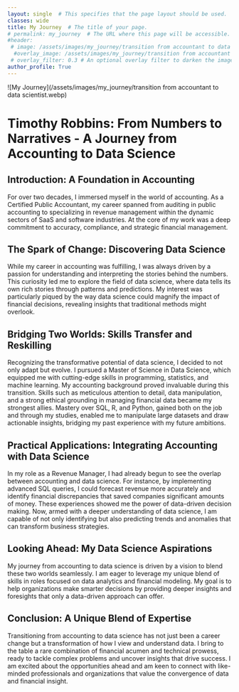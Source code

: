 ```yaml
---
layout: single  # This specifies that the page layout should be used.
classes: wide
title: My Journey  # The title of your page.
# permalink: my_journey  # The URL where this page will be accessible.
#header:
 # image: /assets/images/my_journey/transition from accountant to data scientist.webp
  #overlay_image: /assets/images/my_journey/transition from accountant to data scientist.webp
 # overlay_filter: 0.3 # An optional overlay filter to darken the image for better text readability
author_profile: True
---
```

![My Journey](/assets/images/my_journey/transition from accountant to data scientist.webp)

# Timothy Robbins: From Numbers to Narratives - A Journey from Accounting to Data Science

## Introduction: A Foundation in Accounting
For over two decades, I immersed myself in the world of accounting. As a Certified Public Accountant, my career spanned from auditing in public accounting to specializing in revenue management within the dynamic sectors of SaaS and software industries. At the core of my work was a deep commitment to accuracy, compliance, and strategic financial management.

## The Spark of Change: Discovering Data Science
While my career in accounting was fulfilling, I was always driven by a passion for understanding and interpreting the stories behind the numbers. This curiosity led me to explore the field of data science, where data tells its own rich stories through patterns and predictions. My interest was particularly piqued by the way data science could magnify the impact of financial decisions, revealing insights that traditional methods might overlook.

## Bridging Two Worlds: Skills Transfer and Reskilling
Recognizing the transformative potential of data science, I decided to not only adapt but evolve. I pursued a Master of Science in Data Science, which equipped me with cutting-edge skills in programming, statistics, and machine learning. My accounting background proved invaluable during this transition. Skills such as meticulous attention to detail, data manipulation, and a strong ethical grounding in managing financial data became my strongest allies. Mastery over SQL, R, and Python, gained both on the job and through my studies, enabled me to manipulate large datasets and draw actionable insights, bridging my past experience with my future ambitions.

## Practical Applications: Integrating Accounting with Data Science
In my role as a Revenue Manager, I had already begun to see the overlap between accounting and data science. For instance, by implementing advanced SQL queries, I could forecast revenue more accurately and identify financial discrepancies that saved companies significant amounts of money. These experiences showed me the power of data-driven decision making. Now, armed with a deeper understanding of data science, I am capable of not only identifying but also predicting trends and anomalies that can transform business strategies.

## Looking Ahead: My Data Science Aspirations
My journey from accounting to data science is driven by a vision to blend these two worlds seamlessly. I am eager to leverage my unique blend of skills in roles focused on data analytics and financial modeling. My goal is to help organizations make smarter decisions by providing deeper insights and foresights that only a data-driven approach can offer.

## Conclusion: A Unique Blend of Expertise
Transitioning from accounting to data science has not just been a career change but a transformation of how I view and understand data. I bring to the table a rare combination of financial acumen and technical prowess, ready to tackle complex problems and uncover insights that drive success. I am excited about the opportunities ahead and am keen to connect with like-minded professionals and organizations that value the convergence of data and financial insight.
